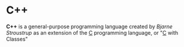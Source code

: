 # C++
**C++** is a general-purpose programming language created by *Bjarne Stroustrup* as an extension of the [C](/wiki/C) programming language, or "[C](/wiki/C) with Classes"